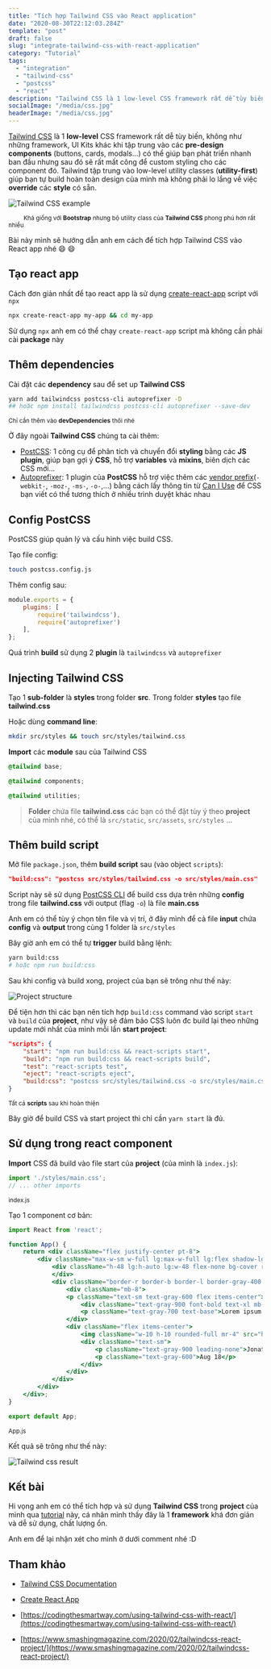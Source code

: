 ```yaml
---
title: "Tích hợp Tailwind CSS vào React application"
date: "2020-08-30T22:12:03.284Z"
template: "post"
draft: false
slug: "integrate-tailwind-css-with-react-application"
category: "Tutorial"
tags:
  - "integration"
  - "tailwind-css"
  - "postcss"
  - "react"
description: "Tailwind CSS là 1 low-level CSS framework rất dễ tùy biến, không như các framework khác khi tập trung vào các pre-design components như buttons, cards, modals... có thể giúp bạn phát triển nhanh ban đầu nhưng sau đó sẽ rất mất công để custom các component có sẵn, Tailwind tập trung vào low-level utility classes..."
socialImage: "/media/css.jpg"
headerImage: "/media/css.jpg"
---
```


[Tailwind CSS](https://tailwindcss.com/) là 1 **low-level** CSS framework rất dễ tùy biến, không như những framework, UI Kits khác khi tập trung vào các **pre-design components** (buttons, cards, modals...) có thể giúp bạn phát triển nhanh ban đầu nhưng sau đó sẽ rất mất công để custom styling cho các component đó. Tailwind tập trung vào low-level utility classes (**utility-first**) giúp bạn tự build hoàn toàn design của mình mà không phải lo lắng về việc **override** các **style** có sẵn.

![Tailwind CSS example](/media/tailwindcss.png)

<small style="padding: 0px 30px">Khá giống với **Bootstrap** nhưng bộ utility class của **Tailwind CSS** phong phú hơn rất nhiều</small>

Bài này mình sẽ hướng dẫn anh em cách để tích hợp Tailwind CSS vào React app nhé  😄 😄

## Tạo react app

Cách đơn giản nhất để tạo react app là sử dụng [create-react-app](https://create-react-app.dev/docs/getting-started/) script với `npx`

```bash
npx create-react-app my-app && cd my-app
```

Sử dụng `npx` anh em có thể chạy `create-react-app` script mà không cần phải cài **package** này

## Thêm dependencies

Cài đặt các **dependency** sau để set up **Tailwind CSS**

```bash
yarn add tailwindcss postcss-cli autoprefixer -D
## hoặc npm install tailwindcss postcss-cli autoprefixer --save-dev
```

<small>Chỉ cần thêm vào **devDependencies** thôi nhé</small>

Ở đây ngoài **Tailwind CSS** chúng ta cài thêm:
 - [PostCSS](https://github.com/postcss/postcss): 1 công cụ để phân tích và chuyển đổi **styling** bằng các **JS plugin**, giúp bạn gợi ý **CSS**, hỗ trợ **variables** và **mixins**, biên dịch các CSS mới...
 - [Autoprefixer](https://github.com/postcss/autoprefixer): 1 plugin của **PostCSS** hỗ trợ việc thêm các [vendor prefix](https://www.lifewire.com/css-vendor-prefixes-3466867)(`-webkit-`, `-moz-`, `-ms-`, `-o-`,...) bằng cách lấy thông tin từ [Can I Use](https://caniuse.com/) để CSS bạn viết có thể tương thích ở nhiều trình duyệt khác nhau

## Config PostCSS

PostCSS giúp quản lý và cấu hình việc build CSS.

Tạo file config:

```bash
touch postcss.config.js
```

Thêm config sau:

```javascript
module.exports = {
    plugins: [
        require('tailwindcss'),
        require('autoprefixer')
    ],
};
```

Quá trình **build** sử dụng 2 **plugin** là `tailwindcss` và `autoprefixer`

## Injecting Tailwind CSS

Tạo 1 **sub-folder** là **styles** trong folder **src**. Trong folder **styles** tạo file **tailwind.css**

Hoặc dùng **command line**:

```bash
mkdir src/styles && touch src/styles/tailwind.css
```

**Import** các **module** sau của Tailwind CSS

```css
@tailwind base;

@tailwind components;

@tailwind utilities;

```

> **Folder** chứa file **tailwind.css** các bạn có thể đặt tùy ý theo **project** của mình nhé, có thể là `src/static`, `src/assets`, `src/styles` ...

## Thêm build script

Mở file `package.json`, thêm **build script** sau (vào object `scripts`):

```json
"build:css": "postcss src/styles/tailwind.css -o src/styles/main.css"
```

Script này sẽ sử dụng [PostCSS CLI](https://github.com/postcss/postcss-cli) để build css dựa trên những **config** trong file **tailwind.css** với output (flag `-o`) là file **main.css**

Anh em có thể tùy ý chọn tên file và vị trí, ở đây mình để cả file **input** chứa **config** và **output** trong cùng 1 folder là `src/styles`

Bây giờ anh em có thể tự **trigger** build bằng lệnh:

```bash
yarn build:css
# hoặc npm run build:css
```

Sau khi config và build xong, project của bạn sẽ trông như thế này:

![Project structure](/media/tailwind-project.png)

Để tiện hơn thì các bạn nên tích hợp `build:css` command vào script `start` và `build` của **project**, như vậy sẽ đảm bảo CSS luôn đc build lại theo những update mới nhất của mình mỗi lần **start project**:

```json
"scripts": {
	"start": "npm run build:css && react-scripts start",
	"build": "npm run build:css && react-scripts build",
	"test": "react-scripts test",
	"eject": "react-scripts eject",
	"build:css": "postcss src/styles/tailwind.css -o src/styles/main.css"
}
```

<small>Tất cả **scripts** sau khi hoàn thiện</small>

Bây giờ để build CSS và start project thì chỉ cần `yarn start` là đủ.

## Sử dụng trong react component

**Import** CSS đã build vào file start của **project** (của mình là `index.js`):

```javascript
import './styles/main.css';
// ... other imports
```
<small>index.js</small>

Tạo 1 component cơ bản:

```jsx
import React from 'react';

function App() {
	return <div className="flex justify-center pt-8">
		<div className="max-w-sm w-full lg:max-w-full lg:flex shadow-lg">
			<div className="h-48 lg:h-auto lg:w-48 flex-none bg-cover rounded-t lg:rounded-t-none lg:rounded-l text-center overflow-hidden" style={{ backgroundImage: `url('https://image-us.24h.com.vn/upload/1-2020/images/2020-02-06/kodfd-1580928361-474-width640height480.jpg')` }} title="Woman holding a mug">
			</div>
			<div className="border-r border-b border-l border-gray-400 lg:border-l-0 lg:border-t lg:border-gray-400 bg-white rounded-b lg:rounded-b-none lg:rounded-r p-4 flex flex-col justify-between leading-normal">
				<div className="mb-8">
				<p className="text-sm text-gray-600 flex items-center">Latest News</p>
					<div className="text-gray-900 font-bold text-xl mb-2">Messi is moving to Manchester City</div>
					<p className="text-gray-700 text-base">Lorem ipsum dolor sit amet, consectetur adipisicing elit. Voluptatibus quia, nulla! Maiores et perferendis eaque, exercitationem praesentium nihil.</p>
				</div>
				<div className="flex items-center">
					<img className="w-10 h-10 rounded-full mr-4" src="https://encrypted-tbn0.gstatic.com/images?q=tbn%3AANd9GcRG2WOlZ4KLuNN1ksjNOmh6oZ091IUhJiZD7w&usqp=CAU" alt="Avatar of Jonathan Reinink" />
					<div className="text-sm">
						<p className="text-gray-900 leading-none">Jonathan Reinink</p>
						<p className="text-gray-600">Aug 18</p>
					</div>
				</div>
			</div>
		</div>
	</div>;
}

export default App;
```

<small>App.js</small>

Kết quả sẽ trông như thế này:

![Tailwind css result](/media/messi.jpg)

## Kết bài

Hi vọng anh em có thể tích hợp và sử dụng **Tailwind CSS** trong **project** của mình qua [tutorial](/category//tutorial) này, cá nhân mình thấy đây là 1 **framework** khá đơn giản và dễ sử dụng, chất lượng ổn.

Anh em để lại nhận xét cho mình ở dưới comment nhé :D

## Tham khảo

- [Tailwind CSS Documentation](https://tailwindcss.com/docs/installation)

- [Create React App](https://create-react-app.dev/docs/getting-started/)

- [https://codingthesmartway.com/using-tailwind-css-with-react/](https://codingthesmartway.com/using-tailwind-css-with-react/)

- [https://www.smashingmagazine.com/2020/02/tailwindcss-react-project/](https://www.smashingmagazine.com/2020/02/tailwindcss-react-project/)
